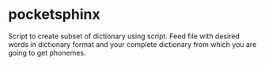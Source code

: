 # pocketsphinx
Script to create subset of dictionary using script. Feed file with desired words in dictionary format and your complete dictionary from which you are going to get phonemes.
